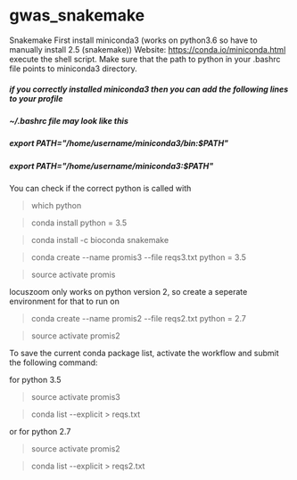 # gwas_snakemake

Snakemake 
First install miniconda3 (works on python3.6 so have to manually install 2.5 (snakemake))
Website:
https://conda.io/miniconda.html
execute the shell script. Make sure that the path to python in your .bashrc file points to miniconda3 directory.

##### if you correctly installed miniconda3 then you can add the following lines to your profile
##### ~/.bashrc file may look like this
##### export PATH="/home/username/miniconda3/bin:$PATH"
##### export PATH="/home/username/miniconda3:$PATH"

You can check if the correct python is called with

> which python

> conda install python = 3.5

> conda install -c bioconda snakemake

> conda create --name promis3 --file reqs3.txt python = 3.5

> source activate promis

locuszoom only works on python version 2, so create a seperate environment for that to run on

> conda create --name promis2 --file reqs2.txt python = 2.7

> source activate promis2

To save the current conda package list, activate the workflow and submit the following command:

for python 3.5
> source activate promis3

> conda list --explicit > reqs.txt

or for python 2.7
> source activate promis2

> conda list --explicit > reqs2.txt
